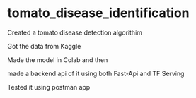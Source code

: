 # tomato_disease_identification
 
Created a tomato disease detection algorithim

Got the data from Kaggle

Made the model in Colab and then

made a backend api of it using both Fast-Api and TF Serving

Tested it using postman app
